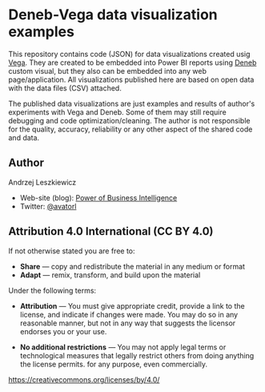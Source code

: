 # Deneb-Vega data visualization examples

This repository contains code (JSON) for data visualizations created usig [Vega](https://vega.github.io/vega/). They are created to be embedded into Power BI reports using [Deneb](https://deneb-viz.github.io/) custom visual, but they also can be embedded into any web page/application. All visualizations published here are based on open data with the data files (CSV) attached.

The published data visualizations are just examples and results of author's experiments with Vega and Deneb. Some of them may still require debugging and code optimization/cleaning. The author is not responsible for the quality, accuracy, reliability or any other aspect of the shared code and data.

## Author
Andrzej Leszkiewicz
- Web-site (blog): [Power of Business Intelligence](https://powerofbi.org/)
- Twitter: [@avatorl](https://twitter.com/avatorl)

## Attribution 4.0 International (CC BY 4.0)

If not otherwise stated you are free to:
- **Share** — copy and redistribute the material in any medium or format
- **Adapt** — remix, transform, and build upon the material

Under the following terms:
- **Attribution** — You must give appropriate credit, provide a link to the license, and indicate if changes were made. You may do so in any reasonable manner, but not in any way that suggests the licensor endorses you or your use.

- **No additional restrictions** — You may not apply legal terms or technological measures that legally restrict others from doing anything the license permits.
for any purpose, even commercially.

https://creativecommons.org/licenses/by/4.0/
